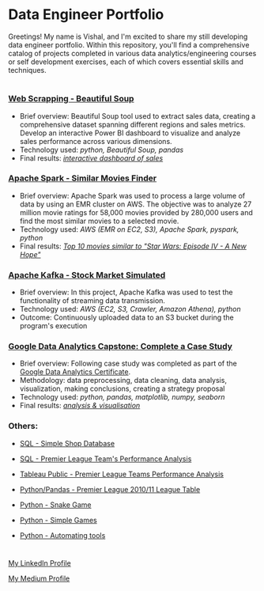 # Data Engineer Portfolio

Greetings! My name is Vishal, and I'm excited to share my still developing data engineer portfolio. Within this repository, you'll find a comprehensive catalog of projects completed in various data analytics/engineering courses or self development exercises, each of which covers essential skills and techniques.
#
### [Web Scrapping - Beautiful Soup](https://github.com/lucjankonopka/web_scrapping)

- Brief overview:   Beautiful Soup tool used to extract sales data, creating a comprehensive dataset spanning different regions and sales metrics. Develop an interactive Power BI dashboard to visualize and analyze sales performance across various dimensions.
- Technology used: *python, Beautiful Soup, pandas*
- Final results: [*interactive dashboard of sales*](https://github.com/NimonaX/PowerBI/blob/main/sales/Sales%20data%20KPI.pdf)


### [Apache Spark - Similar Movies Finder](https://github.com/lucjankonopka/spark-movielens)

- Brief overview:   Apache Spark was used to process a large volume of data by using an EMR cluster on AWS. The objective was to analyze 27 million movie ratings for 58,000 movies provided by 280,000 users and find the most similar movies to a selected movie.
- Technology used: *AWS (EMR on EC2, S3), Apache Spark, pyspark, python*
- Final results: [*Top 10 movies similar to "Star Wars: Episode IV - A New Hope"*](https://raw.githubusercontent.com/lucjankonopka/spark-movielens/main/similar_movies.txt)

### [Apache Kafka - Stock Market Simulated](https://github.com/lucjankonopka/kafka_stock_market)

- Brief overview:   In this project, Apache Kafka was used to test the functionality of streaming data transmission.
- Technology used: *AWS (EC2, S3, Crawler, Amazon Athena), python*
- Outcome: Continuously uploaded data to an S3 bucket during the program's execution

### [Google Data Analytics Capstone: Complete a Case Study](https://github.com/lucjankonopka/cyclistic_case_study)

- Brief overview: Following case study was completed as part of the [Google Data Analytics Certificate](https://www.credly.com/badges/d8457d2e-06e4-4142-8ea1-4cfd52f24c67/linked_in_profile).
- Methodology: data preprocessing, data cleaning, data analysis, visualization, making conclusions, creating a strategy proposal
- Technology used: *python, pandas, matplotlib, numpy, seaborn*
- Final results: [*analysis & visualisation*](https://github.com/lucjankonopka/cyclistic_case_study/blob/main/How%20Does%20a%20Bike-Share%20%20Navigate%20Speedy%20Success.pdf)

### Others:
- [SQL - Simple Shop Database](https://github.com/lucjankonopka/sql_shop_database) 

- [SQL - Premier League Team's Performance Analysis](https://github.com/lucjankonopka/sql_premier_league) 

- [Tableau Public - Premier League Teams Performance Analysis](https://public.tableau.com/app/profile/lucjan.konopka/viz/PremierLeagueanalysis_16762432338890/PremierLeagueTeamsAnalysis) 

- [Python/Pandas - Premier League 2010/11 League Table](https://github.com/lucjankonopka/pandas_data_analysis) 

- [Python - Snake Game](https://github.com/lucjankonopka/snake_game_python) 

- [Python - Simple Games](https://github.com/lucjankonopka/simple_python_games) 

- [Python - Automating tools](https://github.com/lucjankonopka/automating_tools) 

# 
[My LinkedIn Profile](https://www.linkedin.com/in/vishal-singh-49856a23b/)

[My Medium Profile](https://medium.com/@vishal_007)
